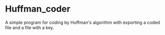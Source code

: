 # Huffman_coder

A simple program for coding by Huffman's algorithm with exporting a coded file and a file with a key.
